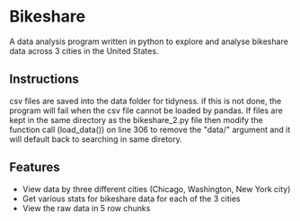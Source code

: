 # Bikeshare

A data analysis program written in python to explore and analyse bikeshare data across 3 cities in the United States.

## Instructions

csv files are saved into the data folder for tidyness. if this is not done, the program will fail when the csv file cannot be loaded by pandas. If files are kept in the same directory as the bikeshare_2.py file then modify the function call (load_data()) on line 306 to remove the "data/" argument and it will default back to searching in same diretory.

## Features

* View data by three different cities (Chicago, Washington, New York city)
* Get various stats for bikeshare data for each of the 3 cities
* View the raw data in 5 row chunks
